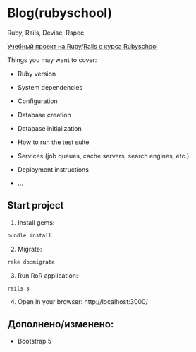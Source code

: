 # Blog(rubyschool)

Ruby, Rails, Devise, Rspec.

[Учебный проект на Ruby/Rails c курса Rubyschool](https://rubyschool.us/)

Things you may want to cover:

* Ruby version

* System dependencies

* Configuration

* Database creation

* Database initialization

* How to run the test suite

* Services (job queues, cache servers, search engines, etc.)

* Deployment instructions

* ...

## Start project

1. Install gems:

```bash
bundle install
```

2. Migrate:

```bash
rake db:migrate
```

3. Run RoR application:

```bash
rails s
```

4. Open in your browser: http://localhost:3000/

Дополнено/изменено:
-
* Bootstrap 5
